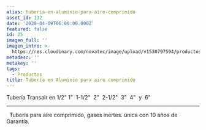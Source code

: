 ```yaml
---
alias: tuberia-en-aluminio-para-aire-comprimido
asset_id: 132
date: '2020-04-09T06:00:00.000Z'
featured: false
id: 25
imagen_full: ''
imagen_intro: >-
  https://res.cloudinary.com/novatec/image/upload/v1530797594/productos/original-tuberia-en-aluminio-para-aire-comprimido-y-gases-inertes.png
metadesc: ''
metakey: ''
tags:
  - Productos
title: Tubería en Aluminio para aire comprimido
---
```





Tubería Transair en 1/2" 1"  1-1/2"  2"  2-1/2"  3"  4"  y  6" 
<hr class="system-pagebreak" />
 
Tubería para aire comprimido, gases inertes.
única con 10 años de Garantía.
 
 
<!--more-->
